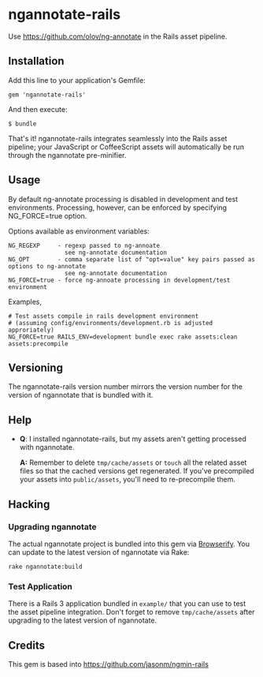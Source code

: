 ngannotate-rails
===========

Use <https://github.com/olov/ng-annotate> in the Rails asset pipeline.

Installation
------------

Add this line to your application's Gemfile:

    gem 'ngannotate-rails'

And then execute:

    $ bundle

That's it! ngannotate-rails integrates seamlessly into the Rails asset pipeline; your JavaScript or CoffeeScript assets will automatically be run through the ngannotate pre-minifier.

Usage
-----

By default ng-annotate processing is disabled in development and test environments. Processing, however, can be enforced by specifying NG_FORCE=true option.


Options available as environment variables:

    NG_REGEXP     - regexp passed to ng-annoate
                    see ng-annotate documentation
    NG_OPT        - comma separate list of "opt=value" key pairs passed as options to ng-annotate
                    see ng-annotate documentation
    NG_FORCE=true - force ng-annoate processing in development/test environment


Examples,

    # Test assets compile in rails development environment
    # (assuming config/environments/development.rb is adjusted approriately)
    NG_FORCE=true RAILS_ENV=development bundle exec rake assets:clean assets:precompile


Versioning
----------

The ngannotate-rails version number mirrors the version number for the version of ngannotate that is bundled with it.

Help
----

  * **Q**: I installed ngannotate-rails, but my assets aren't getting processed with ngannotate.

    **A:** Remember to delete `tmp/cache/assets` or `touch` all the related asset files so that the cached versions get regenerated. If you've precompiled your assets into `public/assets`, you'll need to re-precompile them.

Hacking
-------

### Upgrading ngannotate

The actual ngannotate project is bundled into this gem via [Browserify](https://github.com/substack/node-browserify). You can update to the latest version of ngannotate via Rake:

    rake ngannotate:build

### Test Application

There is a Rails 3 application bundled in `example/` that you can use to test the asset pipeline integration. Don't forget to remove `tmp/cache/assets` after upgrading to the latest version of ngannotate.

Credits
-------

This gem is based into https://github.com/jasonm/ngmin-rails
